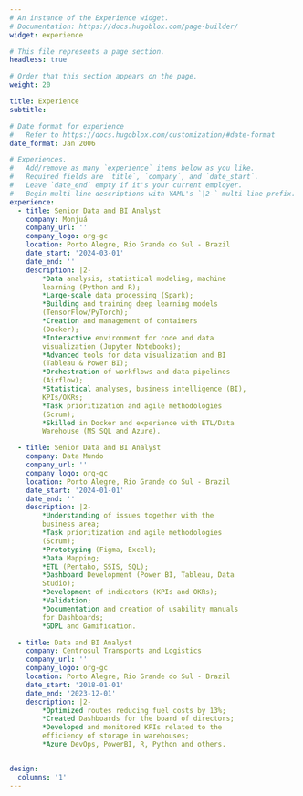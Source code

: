 ```yaml
---
# An instance of the Experience widget.
# Documentation: https://docs.hugoblox.com/page-builder/
widget: experience

# This file represents a page section.
headless: true

# Order that this section appears on the page.
weight: 20

title: Experience
subtitle:

# Date format for experience
#   Refer to https://docs.hugoblox.com/customization/#date-format
date_format: Jan 2006

# Experiences.
#   Add/remove as many `experience` items below as you like.
#   Required fields are `title`, `company`, and `date_start`.
#   Leave `date_end` empty if it's your current employer.
#   Begin multi-line descriptions with YAML's `|2-` multi-line prefix.
experience:
  - title: Senior Data and BI Analyst
    company: Monjuá
    company_url: ''
    company_logo: org-gc
    location: Porto Alegre, Rio Grande do Sul - Brazil
    date_start: '2024-03-01'
    date_end: ''
    description: |2-
        *Data analysis, statistical modeling, machine
        learning (Python and R);
        *Large-scale data processing (Spark);
        *Building and training deep learning models
        (TensorFlow/PyTorch);
        *Creation and management of containers
        (Docker);
        *Interactive environment for code and data
        visualization (Jupyter Notebooks);
        *Advanced tools for data visualization and BI
        (Tableau & Power BI);
        *Orchestration of workflows and data pipelines
        (Airflow);
        *Statistical analyses, business intelligence (BI),
        KPIs/OKRs;
        *Task prioritization and agile methodologies
        (Scrum);
        *Skilled in Docker and experience with ETL/Data
        Warehouse (MS SQL and Azure).

  - title: Senior Data and BI Analyst
    company: Data Mundo
    company_url: ''
    company_logo: org-gc
    location: Porto Alegre, Rio Grande do Sul - Brazil
    date_start: '2024-01-01'
    date_end: ''
    description: |2-
        *Understanding of issues together with the
        business area;
        *Task prioritization and agile methodologies
        (Scrum);
        *Prototyping (Figma, Excel);
        *Data Mapping;
        *ETL (Pentaho, SSIS, SQL);
        *Dashboard Development (Power BI, Tableau, Data
        Studio);
        *Development of indicators (KPIs and OKRs);
        *Validation;
        *Documentation and creation of usability manuals
        for Dashboards;
        *GDPL and Gamification.

  - title: Data and BI Analyst
    company: Centrosul Transports and Logistics
    company_url: ''
    company_logo: org-gc
    location: Porto Alegre, Rio Grande do Sul - Brazil
    date_start: '2018-01-01'
    date_end: '2023-12-01'
    description: |2-
        *Optimized routes reducing fuel costs by 13%;
        *Created Dashboards for the board of directors;
        *Developed and monitored KPIs related to the
        efficiency of storage in warehouses;
        *Azure DevOps, PowerBI, R, Python and others.


design:
  columns: '1'
---
```

